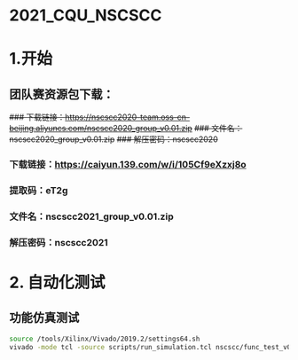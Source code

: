 # 2021_CQU_NSCSCC

# 1.开始

## 团队赛资源包下载：
~~### 下载链接：https://nscscc2020-team.oss-cn-beijing.aliyuncs.com/nscscc2020_group_v0.01.zip~~
~~### 文件名：nscscc2020_group_v0.01.zip~~
~~### 解压密码：nscscc2020~~

### 下载链接：https://caiyun.139.com/w/i/105Cf9eXzxj8o
### 提取码：eT2g
### 文件名：nscscc2021_group_v0.01.zip
### 解压密码：nscscc2021

# 2. 自动化测试

## 功能仿真测试

```bash
source /tools/Xilinx/Vivado/2019.2/settings64.sh
vivado -mode tcl -source scripts/run_simulation.tcl nscscc/func_test_v0.01/soc_axi_func/run_vivado/mycpu_prj1/mycpu.xpr
```